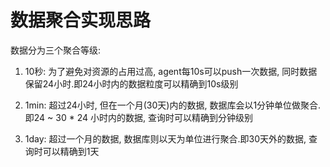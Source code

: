 # 数据聚合实现思路

数据分为三个聚合等级:

1. 10秒: 为了避免对资源的占用过高, agent每10s可以push一次数据, 同时数据保留24小时.即24小时内的数据粒度可以精确到10s级别

2. 1min: 超过24小时, 但在一个月(30天)内的数据, 数据库会以1分钟单位做聚合.即24 ~ 30 * 24 小时内的数据, 查询时可以精确到分钟级别

3. 1day: 超过一个月的数据, 数据库则以天为单位进行聚合.即30天外的数据, 查询时可以精确到1天    
